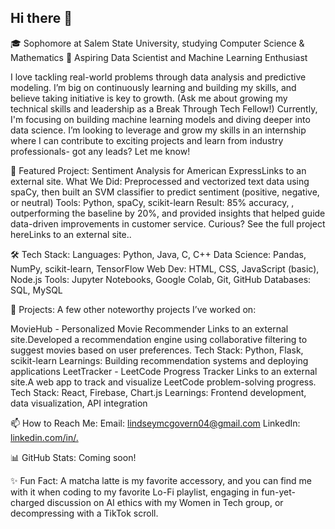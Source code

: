## Hi there 👋

🎓 Sophomore at Salem State University, studying Computer Science & Mathematics
🔭 Aspiring Data Scientist and Machine Learning Enthusiast

I love tackling real-world problems through data analysis and predictive modeling. I’m big on continuously learning and building my skills, and believe taking initiative is key to growth. (Ask me about growing my technical skills and leadership as a Break Through Tech Fellow!) Currently, I'm focusing on building machine learning models and diving deeper into data science. I’m looking to leverage and grow my skills in an internship where I can contribute to exciting projects and learn from industry professionals- got any leads? Let me know!


🎯 Featured Project: Sentiment Analysis for American ExpressLinks to an external site.
What We Did: Preprocessed and vectorized text data using spaCy, then built an SVM classifier to predict sentiment (positive, negative, or neutral)
Tools: Python, spaCy, scikit-learn
Result: 85% accuracy, , outperforming the baseline by 20%, and provided insights that helped guide data-driven improvements in customer service.
Curious? See the full project hereLinks to an external site..


🛠 Tech Stack:
Languages: Python, Java, C, C++
Data Science: Pandas, NumPy, scikit-learn, TensorFlow
Web Dev: HTML, CSS, JavaScript (basic), Node.js
Tools: Jupyter Notebooks, Google Colab, Git, GitHub
Databases: SQL, MySQL
 

🚀 Projects:
A few other noteworthy projects I’ve worked on:

MovieHub - Personalized Movie Recommender
Links to an external site.Developed a recommendation engine using collaborative filtering to suggest movies based on user preferences.
Tech Stack: Python, Flask, scikit-learn
Learnings: Building recommendation systems and deploying applications
LeetTracker - LeetCode Progress Tracker
Links to an external site.A web app to track and visualize LeetCode problem-solving progress.
Tech Stack: React, Firebase, Chart.js
Learnings: Frontend development, data visualization, API integration
 

📫 How to Reach Me:
Email: lindseymcgovern04@gmail.com
LinkedIn: [linkedin.com/in/.](https://www.linkedin.com/in/lindseymcgovern/)
 

📊 GitHub Stats: Coming soon!
 

✨ Fun Fact:
A matcha latte is my favorite accessory, and you can find me with it when coding to my favorite Lo-Fi playlist, engaging in fun-yet-charged discussion on AI ethics with my Women in Tech group, or decompressing with a TikTok scroll.

